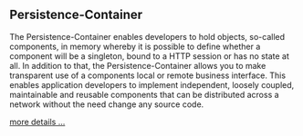 ## <i class="fa fa-database"></i> Persistence-Container

The Persistence-Container enables developers to hold objects, so-called components, in memory whereby it is possible to define whether a component will be a singleton, bound to a HTTP session or has no state at all. In addition to that, the Persistence-Container allows you to make transparent use of a components local or remote business interface. This enables application developers to implement independent, loosely coupled, maintainable and reusable components that can be distributed across a network without the need change any source code.

[more details ...](<{{ "/products/features/persistence-container.html" | prepend: site.baseurl }}>)